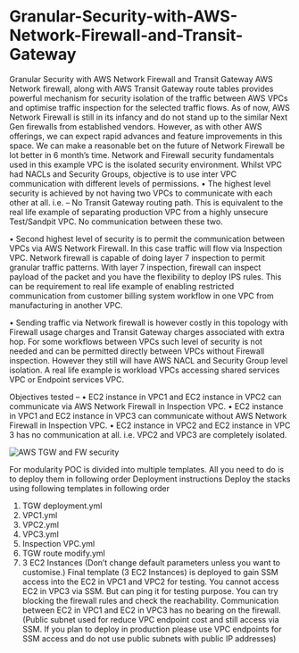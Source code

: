 # Granular-Security-with-AWS-Network-Firewall-and-Transit-Gateway
Granular Security with AWS Network Firewall and Transit Gateway
AWS Network firewall, along with AWS Transit Gateway route tables provides powerful mechanism for security isolation of the traffic between AWS VPCs and optimise traffic inspection for the selected traffic flows. 
As of now, AWS Network Firewall is still in its infancy and do not stand up to the similar Next Gen firewalls from established vendors. However, as with other AWS offerings, we can expect rapid advances and feature improvements in this space. We can make a reasonable bet on the future of Network Firewall be lot better in 6 month’s time. 
Network and Firewall security fundamentals used in this example
VPC is the isolated security environment. Whilst VPC had NACLs and Security Groups, objective is to use inter VPC communication with different levels of permissions. 
•	The highest level security is achieved by not having two VPCs to communicate with each other at all. i.e. – No Transit Gateway routing path. This is equivalent to the real life example of separating production VPC from a highly unsecure Test/Sandpit VPC. No communication between these two.

•	Second highest level of security is to permit the communication between VPCs via AWS Network Firewall. In this case traffic will flow via Inspection VPC. Network firewall is capable of doing layer 7 inspection to permit granular traffic patterns. With layer 7 inspection, firewall can inspect payload of the packet and you have the flexibility to deploy IPS rules. This can be requirement to real life example of enabling restricted communication from customer billing system workflow in one VPC from manufacturing in another VPC.

•	Sending traffic via Network firewall is however costly in this topology with Firewall usage charges and Transit Gateway charges associated with extra hop. For some workflows between VPCs such level of security is not needed and can be permitted directly between VPCs without Firewall inspection. However they still will have AWS NACL and Security Group level isolation. A real life example is workload VPCs accessing shared services VPC or Endpoint services VPC.

Objectives tested –
•	EC2 instance in VPC1 and EC2 instance in VPC2 can communicate via AWS Network Firewall in Inspection VPC.
•	EC2 instance in VPC1 and EC2 instance in VPC3 can communicate without AWS Network Firewall in Inspection VPC. 
•	EC2 instance in VPC2 and EC2 instance in VPC 3 has no communication at all. i.e. VPC2 and VPC3 are completely isolated.


![AWS TGW and FW security](https://user-images.githubusercontent.com/60869393/129464196-0ecf653a-4a3c-49a8-b7df-216eae69ae1e.jpg)


For modularity POC is divided into multiple templates. All you need to do is to deploy them in following order 
Deployment instructions
Deploy the stacks using following templates in following order
1.	TGW deployment.yml
2.	VPC1.yml
3.	VPC2.yml
4.	VPC3.yml
5.	Inspection VPC.yml
6.	TGW route modify.yml
7.	3 EC2 Instances
(Don’t change default parameters unless you want to customise.)
Final template (3 EC2 Instances) is deployed to gain SSM access into the EC2 in VPC1 and VPC2 for testing. You cannot access EC2 in VPC3 via SSM. But can ping it for testing purpose. 
You can try blocking the firewall rules and check the reachability. Communication between EC2 in VPC1 and EC2 in VPC3 has no bearing on the firewall. 
(Public subnet used for reduce VPC endpoint cost and still access via SSM. If you plan to deploy in production please use VPC endpoints for SSM access and do not use public subnets with public IP addresses)
